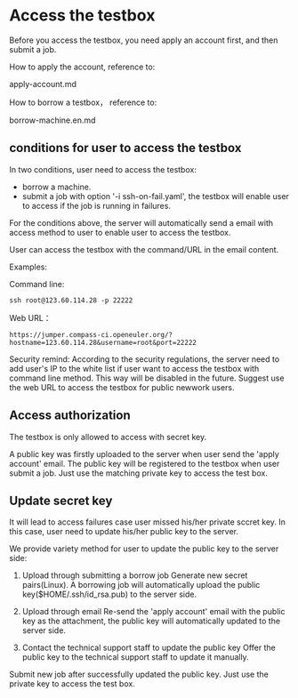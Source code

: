 # Access the testbox

Before you access the testbox, you need apply an account first, and then submit a job.

How to apply the account, reference to:

  apply-account.md

How to borrow a testbox， reference to:

  borrow-machine.en.md

## conditions for user to access the testbox

In two conditions, user need to access the testbox:

  - borrow a machine.
  - submit a job with option '-i ssh-on-fail.yaml', the testbox will enable user to access if the job is running in failures.

For the conditions above, the server will automatically send a email with access method to user to enable user to access the testbox.

User can access the testbox with the command/URL in the email content.

Examples:

  Command line:

	ssh root@123.60.114.28 -p 22222

  Web URL：

	https://jumper.compass-ci.openeuler.org/?hostname=123.60.114.28&username=root&port=22222

Security remind:
  According to the security regulations, the server need to add user's IP to the  white list if user want to access the testbox with command line method. This way will be disabled in the future.
  Suggest use the web URL to access the testbox for public newwork users.

## Access authorization

The testbox is only allowed to access with secret key.

A public key was firstly uploaded to the server when user send the 'apply account' email.
The public key will be registered to the testbox when user submit a job.
Just use the matching private key to access the test box.

## Update secret key

It will lead to access failures case user missed his/her private sccret key.
In this case, user need to update his/her public key to the server.

We provide variety method for user to update the public key to the server side:

1. Upload through submitting a borrow job
   Generate new secret pairs(Linux). A borrowing job will automatically upload the public key($HOME/.ssh/id_rsa.pub) to the server side.

2. Upload through email
   Re-send the 'apply account' email with the public key as the attachment, the public key will automatically updated to the server side.

3. Contact the technical support staff to update the public key
   Offer the public key to the technical support staff to update it manually.

Submit new job after successfully updated the public key.
Just use the private key to access the test box.
